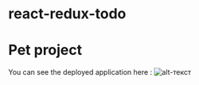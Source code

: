 # react-redux-todo
# Pet project

You can see the deployed application here : ![alt-текст](https://cdn.iconscout.com/icon/free/png-256/heroku-5-569467.png)
